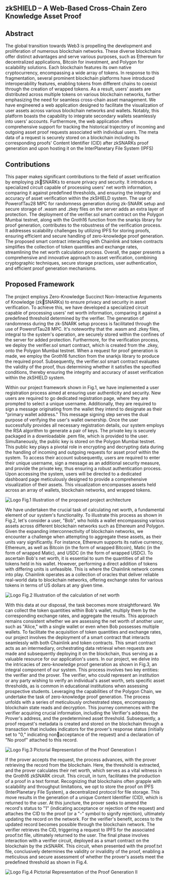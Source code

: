 ## zkSHIELD – A Web-Based Cross-Chain Zero Knowledge Asset Proof

## Abstract
The global transition towards Web3 is propelling the development and 
proliferation of numerous blockchain networks. These diverse blockchains offer distinct 
advantages and serve various purposes, such as Ethereum for decentralized applications, 
Bitcoin for investment, and Polygon for scalability solutions. Each blockchain features its 
own native cryptocurrency, encompassing a wide array of tokens. In response to this 
fragmentation, several prominent blockchain platforms have introduced interoperability 
features, enabling tokens from different chains to coexist through the creation of wrapped 
tokens. As a result, users' assets are distributed across multiple tokens on various 
blockchain networks, further emphasizing the need for seamless cross-chain asset 
management. We have engineered a web application designed to facilitate the 
visualization of user assets across various blockchain networks and wallets. Notably, this 
platform boasts the capability to integrate secondary wallets seamlessly into users' 
accounts. Furthermore, the web application offers comprehensive support for tracking 
the historical trajectory of incoming and outgoing asset proof requests associated with 
individual users. The meta data of a request is securely stored on a blockchain including 
its corresponding proofs' Content Identifier (CID) after zkSNARKs proof generation and 
upon hosting it on the InterPlanetary File System (IPFS)

## Contributions
This paper makes significant contributions to the field of asset verification by employing zkSNARKs to ensure privacy and security. It introduces a specialized circuit capable of 
processing users' net worth information, comparing it against predefined thresholds, and 
ensuring the integrity and accuracy of asset verification within the zkSHIELD system. The use 
of PowerofTau28 MPC for randomness generation during zk-SNARK setup and secure storage 
of .wasm and .zkey files on the server adds an extra layer of protection. The deployment of the 
verifier.sol smart contract on the Polygon Mumbai testnet, along with the Groth16 function 
from the snarkjs library for proof generation, contributes to the robustness of the verification 
process. It addresses scalability challenges by utilizing IPFS for storing proofs, ensuring 
efficient and secure handling of zero-knowledge proof generation. The proposed smart contract 
interacting with Chainlink and token contracts simplifies the collection of token quantities and 
exchange rates, streamlining the net worth calculation process. Overall, the paper presents a 
comprehensive and innovative approach to asset verification, combining cryptographic 
techniques, secure storage practices, user authentication, and efficient proof 
generation mechanisms.

## Proposed Framework
The project employs Zero-Knowledge Succinct Non-Interactive Arguments of Knowledge (zkSNARKs) to ensure privacy and security in asset verification. To achieve this, we have 
developed a specialized circuit capable of processing users' net worth information, comparing 
it against a predefined threshold determined by the verifier. The generation of randomness 
during the zk-SNARK setup process is facilitated through the use of PowerofTau28 MPC. It's 
noteworthy that the .wasm and .zkey files, integral to the system's operation, are securely stored 
within the confines of the server for added protection. Furthermore, for the verification process, 
we deploy the verifier.sol smart contract, which is created from the .zkey, onto the Polygon 
Mumbai testnet. When a request for proof generation is made, we employ the Groth16 function 
from the snarkjs library to produce the required proof. Subsequently, the verifier.sol smart 
contract evaluates the validity of the proof, thus determining whether it satisfies the specified 
conditions, thereby ensuring the integrity and accuracy of asset verification within the 
zkSHIELD system. 

Within our project framework shown in Fig.1, we have implemented a user registration process 
aimed at ensuring user authenticity and security. New users are required to go dedicated 
registration page, where they are prompted to select a unique username. Additionally, they are 
required to sign a message originating from the wallet they intend to designate as their "primary 
wallet address." This message signing step serves the dual purpose of verifying the user's wallet 
ownership. Once the user successfully provides all necessary registration details, our system 
employs the RSA algorithm to generate a pair of keys. The private key is securely packaged in 
a downloadable .pem file, which is provided to the user. Simultaneously, the public key is 
stored on the Polygon Mumbai testnet. This public key plays a pivotal role in encrypting and 
decrypting data during the handling of incoming and outgoing requests for asset proof within 
the system. To access their account subsequently, users are required to enter their unique 
username, sign a message as an additional security measure, and provide the private key, thus 
ensuring a robust authentication process.
Upon accessing the system, users will be directed to a dedicated dashboard page meticulously 
designed to provide a comprehensive visualization of their assets. This visualization 
encompasses assets held across an array of wallets, blockchain networks, and wrapped tokens.

![Logo](https://github.com/VinayPolisetti/zkShield/blob/main/assets/flowDiagram.jpg?raw=true)
Fig.1 Illustration of the proposed project architecture


We have undertaken the crucial task of calculating net worth, a fundamental element of our 
system's functionality. To illustrate this process as shown in Fig.2, let's consider a user, 
"Bob", who holds a wallet encompassing various assets across different blockchain networks 
such as Ethereum and Polygon. Given the expanding interconnectivity of blockchain networks, 
we encounter a challenge when attempting to aggregate these assets, as their units vary 
significantly. For instance, Ethereum supports its native currency, Ethereum, as well as Bitcoin 
(in the form of wrapped Bitcoin), Matic (in the form of wrapped Matic), and USDC (in the 
form of wrapped USDC). To ascertain Bob's net worth, it is essential to sum the quantities 
of all the tokens held in his wallet. However, performing a direct addition of tokens with 
differing units is unfeasible. This is where the Chainlink network comes into play. Chainlink 
operates as a collection of oracles that deliver reliable real-world data to blockchain networks, 
offering exchange rates for various tokens in terms of US dollars at any given time.

![Logo](https://github.com/VinayPolisetti/zkShield/blob/main/assets/Screenshot%20(116).png?raw=true)
Fig.2 Illustration of the calculation of net worth

With this data at our disposal, the task becomes more straightforward. We can collect the token 
quantities within Bob's wallet, multiply them by the corresponding exchange rates, and 
aggregate the results. This approach remains consistent whether we are assessing the net worth 
of another user, such as "Alice," with a single wallet or even when Bob possesses multiple 
wallets. To facilitate the acquisition of token quantities and exchange rates, our project involves 
the deployment of a smart contract that interacts seamlessly with both Chainlink and token 
contracts. This smart contract acts as an intermediary, orchestrating data retrieval when 
requests are made and subsequently deploying it on the blockchain, thus serving as a valuable 
resource for our application's users.
In our project, we delve into the intricacies of zero-knowledge proof generation as shown in 
Fig.3, an integral component of our system. This process involves two key entities: the verifier 
and the prover. The verifier, who could represent an institution or any party wishing to verify 
an individual's asset worth, sets specific asset thresholds, as is common in educational 
institutions when assessing prospective students. Leveraging the capabilities of the Polygon 
Chain, we undertake the task of zero-knowledge proof generation. The process unfolds with a 
series of meticulously orchestrated steps, encompassing blockchain state reads and decryption. 
This journey commences with the verifier acquiring crucial information, including the 
Verifier's address, the Prover's address, and the predetermined asset threshold. Subsequently, 
a proof request's metadata is created and stored on the blockchain through a transaction that 
includes indicators for the prover's response status (initially set to "0," indicating nonacceptance of the request) and a declaration of "No proof" attached to this record.

![Logo](https://github.com/VinayPolisetti/zkShield/blob/main/assets/Screenshot%20(117).png?raw=true)
Fig.3 Pictorial Representation of the Proof Generation I

If the prover accepts the request, the process advances, with the prover retrieving the record 
from the blockchain. Here, the threshold is extracted, and the prover calculates their net worth, 
which serves as a vital witness in the Groth16 zkSNARK circuit. This circuit, in turn, facilitates 
the production of a proof in a text format. Recognizing that blockchains often grapple with 
scalability and throughput limitations, we opt to store the proof on IPFS (InterPlanetary File 
System), a decentralized protocol for file storage. This move results in the generation of a 
unique Content Identifier (CID), which is returned to the user. At this juncture, the prover 
seeks to amend the record's status to "1" (indicating acceptance or rejection of the request) and 
attaches the CID to the proof (or a "-" symbol to signify rejection), ultimately updating the 
record on the network. For the verifier's benefit, access to the updated record becomes possible 
through the blockchain network. The verifier retrieves the CID, triggering a request to IPFS for 
the associated proof.txt file, ultimately returned to the user. The final phase involves interaction 
with a verifier circuit, deployed as a smart contract on the blockchain by the zkSNARK. 
This circuit, when presented with the proof.txt file, conclusively determines the validity or 
invalidity of the proof, enabling a meticulous and secure assessment of whether the prover's 
assets meet the predefined threshold as shown in Fig.4.

![Logo](https://github.com/VinayPolisetti/zkShield/blob/main/assets/Screenshot%20(118).png?raw=true)
Fig.4 Pictorial Representation of the Proof Generation II

